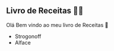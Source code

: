 ## Livro de Receitas :man_cook:

Olá Bem vindo ao meu livro de Receitas :wave:

- Strogonoff
- Alface
